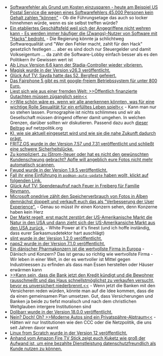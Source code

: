 * [Softwarefehler als Grund um Kosten einzusparen - heute am Beispiel US Postal Service die wegen eines Softwarefehlers 45.000 Personen kein Gehalt zahlen "können"](http://blog.fefe.de/?ts=9a0a2427) - Ob die Führungsetage das auch so locker hinnehmen würde, wenn es sie selbst treffen würde?
* [Ein etabliertes Geschäftsfeld weil sich der Angegriffene nicht wehren kann - Es werden immer häufiger die (Zwangs)-Nutzer von Software mit "Hacks" bedroht.](https://www.borncity.com/blog/2023/09/03/40-mehr-cyberangriffe-auf-regierungsbehrden-und-ffentlichen-dienstleistungssektor/) - Die Regierung könnte ja schlichtweg Softwarequalität und "Wer den Fehler macht, zahlt für den Hack" gesetzlich festlegen ... aber es sind doch nur Steuergelder und damit Volkseigentum ... da zahlt die Software-Lobby einfach besser als es den Politikern ihr Gewissen wert ist
* [Ab Linux Version 6.6 kann der Stadia-Controller wieder vibrieren.](https://www.phoronix.com/news/Linux-6.6-HID)
* [Magisk wurde in der Version v26.3 veröffentlicht.](https://github.com/topjohnwu/Magisk/releases/tag/v26.3)
* [Glück Auf TV: Sayda hatte das 52. Bergfest gefeiert.](https://www.youtube.com/watch?v=USEHkMUwwrU)
* [Das Fairphone 5 gibt es mit google-freiem Betriebssystem für unter 800 Euro.](https://www.linux-magazin.de/news/mit-google-freiem-e-os-murena-fairphone-5-vorbestellbar/)
* [Liest sich wie aus einer fremden Welt: >>Öffentlich finanzierte Gutachten müssen züganglich sein<<](https://netzpolitik.org/2023/oeffentliches-geld-oeffentliches-gut-oeffentlich-finanzierte-gutachten-muessen-zueganglich-sein/)
* [>>Wie schön wäre es, wenn wir alle anerkennen könnten, was für eine wichtige Rolle Sexualität für ein erfülltes Leben spielt<<](https://netzpolitik.org/2023/buchauszug-wir-brauchen-paedagogische-pornos-ab-16-jahren/) - Kann man nur so stehen lassen. Pornographie ist nichts schlimmes und wir als Gesellschaft müssen dringend offener damit umgehen. In welchen Grenzen, darüber sollten wir diskutieren. Passend dazu auch [dieser Beitrag](https://netzpolitik.org/2023/doppel-rezension-gleitgel-fuer-die-pornodebatte/) auf netzpolitik.org
* [KI, wie sie aktuell eingesetzt wird und wie sie die nahe Zukunft dadurch prägt.](https://media.ccc.de/v/camp2023-57566-wir_muessen_ueber_ki_sprechen)
* [FRITZ.OS wurde in der Version 7.57 und 7.31 veröffentlicht und schließt eine schwere Sicherheitslücke.](https://www.borncity.com/blog/2023/09/04/fritz-os-7-57-7-31-als-sicherheitsupdate-schliet-schwerwiegende-sicherheitslcke/)
* [Zu kompliziert, zu (Strom-)teuer oder hat es nicht den gewünschten Kundenschwung gebracht? Apfle will angeblich eure Fotos nicht mehr automatisch scannen.](https://netzpolitik.org/2023/anlasslose-massenueberwachung-apple-begruendet-aus-fuer-automatischen-foto-scan/)
* [Fwupd wurde in der Version 1.9.5 veröffentlicht.](https://www.phoronix.com/news/Fwupd-1.9.5-Released)
* [Fall ihr eine Einführung in `podman-auto-update` haben wollt, klickt auf folgenden Link.](https://www.opensourcerers.org/2023/09/04/automatically-update-containers-with-podman-auto-update/)
* [Glück Auf TV: Spendenaufruf nach Feuer in Freiberg für Familie Reymann.](https://www.youtube.com/watch?v=qFv-KFMudi8)
* [Microsoft onedrive zählt den Speicherverbrauch von Fotos in Alben demnächst doppelt und verkauft euch das als "Verbesserung der User Experience".](https://www.borncity.com/blog/2023/09/05/onedrive-fotos-in-alben-zhlen-beim-speicherverbrauch-ab-mitte-oktober-2023-doppelt/) - Genau so müsst ihr einen Konzern sehen, denn Konzerne haben kein Herz
* [Der Markt regelt, erst macht zerstört der US-Amerikanische Markt die Natur in den USA und dann zieht sich der US-Amerikansiche Markt aus den USA zurück.](http://blog.fefe.de/?ts=9a08dd5e) - White Power at it's finest (und ich hoffe inständig, dass eurer Sarkasmusdetektor hart auschlägt)
* [slint wurde in der Version 1.2.0 veröffentlicht.](https://github.com/slint-ui/slint/releases/tag/v1.2.0)
* [naps2 wurde in der Version 7.1.0 veröffentlicht.](https://github.com/cyanfish/naps2/releases/tag/v7.1.0)
* [Ein dänischer Pharmakonzern ist die wertvollste Firma in Europa](http://blog.fefe.de/?ts=9a095dcb) - Dänisch und Konzern? Das ist genau so richtig wie wertvollste Firma - Wir leben in einer Welt, in der es wertvoller ist Mittel gegen Industrieessen zu erfinden als dass man Essen herstellen oder Häuser erwärmen kann
* [>>Kann sein, dass die Bank jetzt den Kredit kündigt und die Bewohner rausschmeißt und das Haus schnellstmöglichst zu verkaufen versucht, bevor es unversichert niederbrennt.<<](http://blog.fefe.de/?ts=9a08289a) - Wenn jetzt die Banken mit den Versicheren reden würden, könnte man auf die Idee kommen, dass die da einen gemeinsamen Plan umsetzen. Gut, dass Versicherungen und Banken ja beide zu tiefst moralisch und nach dem christlichen Weltglauben intergere Institutionen sind
* [Dolibarr wurde in der Version 18.0.0 veröffentlicht.](https://github.com/Dolibarr/dolibarr/releases/tag/18.0.0)
* [Nein? Doch! Oh? >>Moderne Autos sind ein Privatspähre-Alptraum<<](https://netzpolitik.org/2023/untersuchung-von-us-datenschutzbestimmungen-moderne-autos-sind-ein-privatsphaere-alptraum/) - Hätten wir nur Institutionen wie den CCC oder die Netzpolitik, die uns seit Jahren davor warnt
* [Linux from Scratch wurde in der Version 12 veröffentlicht.](https://www.linux-magazin.de/news/linux-from-scratch-in-version-12/)
* [Anhand vom Amazon Fire TV Stick zeigt euch Kuketz wie groß der Aufwand ist, um eine bezahlte Dienstleistung datenschutzfreundlich als Kunde nutzen zu können.](https://www.kuketz-blog.de/datenschutzfreundliche-nutzung-von-amazon-fire-tv/)
